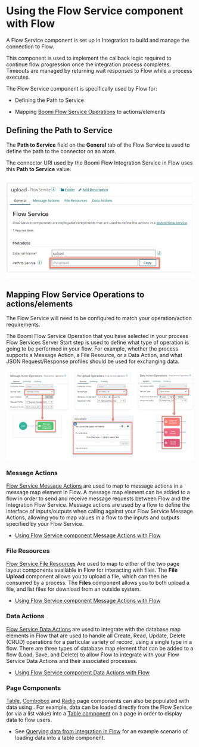# Using the Flow Service component with Flow

<head>
  <meta name="guidename" content="Flow"/>
  <meta name="context" content="GUID-f757eeb1-028b-4fac-b866-1f518817a8a9"/>
</head>

A Flow Service component is set up in Integration to build and manage the connection to Flow.

This component is used to implement the callback logic required to continue flow progression once the integration process completes. Timeouts are managed by returning wait responses to Flow while a process executes.

The Flow Service component is specifically used by Flow for:

- Defining the Path to Service

- Mapping [Boomi Flow Service Operations](../../Integration/Process%20building/r-atm-Flow_Services_Server_operation_39812d14-99b6-436a-8761-e5172ac6f0f1.md) to actions/elements

## Defining the Path to Service

The **Path to Service** field on the **General** tab of the Flow Service is used to define the path to the connector on an atom.

The connector URI used by the Boomi Flow Integration Service in Flow uses this **Path to Service** value.

![Flow Service Path to Service](../Images/img-flo-Integration_Flow_Service_Pathtoservice_7947d2d7-31e3-4e28-805d-74e135bc6d35.png)

## Mapping Flow Service Operations to actions/elements

The Flow Service will need to be configured to match your operation/action requirements.

The Boomi Flow Service Operation that you have selected in your process Flow Services Server Start step is used to define what type of operation is going to be performed in your flow. For example, whether the process supports a Message Action, a File Resource, or a Data Action, and what JSON Request/Response profiles should be used for exchanging data.

![Service Operations](../Images/img-flo-Integration_Flow_Service_Types_4ab1b032-c76b-4497-ba09-15695e0ce69c.png)

### Message Actions

[Flow Service Message Actions](../../Integration/Process%20building/t-atm-Adding_an_action_to_a_Flow_Service_component_8e6ba3f7-2b29-411b-a226-9fa66bae05c6.md) are used to map to message actions in a message map element in Flow. A message map element can be added to a flow in order to send and receive message requests between Flow and the Integration Flow Service. Message actions are used by a flow to define the interface of inputs/outputs when calling against your Flow Service Message Actions, allowing you to map values in a flow to the inputs and outputs specified by your Flow Service.

- [Using Flow Service component Message Actions with Flow](c-flo-AS_Flow_FSS_MA_74e3374a-5402-442c-8dbf-2ec3d032ab27.md)

### File Resources

[Flow Service File Resources](../../Integration/Process%20building/t-atm-Adding_a_file_resource_to_a_Flow_Service_component_113814d4-b0e0-48a3-b5d9-a2b5373859bc.md) Are used to map to either of the two page layout components available in Flow for interacting with files. The **File Upload** component allows you to upload a file, which can then be consumed by a process. The **Files** component allows you to both upload a file, and list files for download from an outside system.

- [Using Flow Service component Message Actions with Flow](c-flo-AS_FSS_File_Resources_cbb6c466-88d2-4f25-af79-8d6226399712.md)

### Data Actions

[Flow Service Data Actions](../../Integration/Process%20building/t-atm-Adding_a_database_object_type_to_a_Flow_Service_comp_18628032-b1d8-416c-9941-71f1d8bc913d.md) are used to integrate with the database map elements in Flow that are used to handle all Create, Read, Update, Delete (CRUD) operations for a particular variety of record, using a single type in a flow. There are three types of database map element that can be added to a flow (Load, Save, and Delete) to allow Flow to integrate with your Flow Service Data Actions and their associated processes.

- [Using Flow Service component Data Actions with Flow](c-flo-FSS_Data_Actions_76d3fc99-d10d-46a1-b1b9-d19571bec6b6.md)

### Page Components

[Table](flo-pages-components-table_90740e9b-77c3-44cb-8e01-9e7f19f2f63c.md), [Combobox](./flo-pages-components-combobox_c96a1731-1c14-46e6-9a53-5e7cd6328aa2.md) and [Radio](./flo-pages-components-radio_57f3369f-45e8-40b7-b77b-5ebbdc626335.md) page components can also be populated with data using . For example, data can be loaded directly from the Flow Service \(or via a list value\) into a [Table component](./flo-pages-components-table_90740e9b-77c3-44cb-8e01-9e7f19f2f63c.md) on a page in order to display data to flow users.

- See [ Querying data from Integration in Flow](c-flo-AS_DA_Querying_e8edb564-4458-4db5-b313-75daee3084cd.md) for an example scenario of loading data into a table component.
